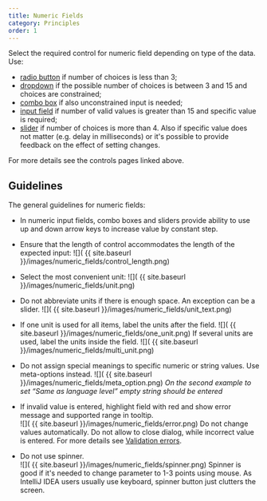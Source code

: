 ```yaml
---
title: Numeric Fields
category: Principles
order: 1
---
```


Select the required control for numeric field depending on type of the data. Use: 
* [radio button]( /controls/radio_button/) if number of choices is less than 3;
* [dropdown]( /controls/dropdown/) if the possible number of choices is between 3 and 15 and choices are constrained;
* [combo box]( /controls/combobox/) if also unconstrained input is needed;
* [input field]( /controls/input_field/) if number of valid values is greater than 15 and specific value is required;
* [slider]( /controls/slider/) if number of choices is more than 4. Also if specific value does not matter (e.g. delay in milliseconds) or it's possible to provide feedback on the effect of setting changes.

For more details see the controls pages linked above.

## Guidelines
The general guidelines for numeric fields:

* In numeric input fields, combo boxes and sliders provide ability to use up and down arrow keys to increase value by constant step.

* Ensure that the length of control accommodates the length of the expected input: 
![]( {{ site.baseurl }}/images/numeric_fields/control_length.png)


* Select the most convenient unit:
![]( {{ site.baseurl }}/images/numeric_fields/unit.png)

* Do not abbreviate units if there is enough space. An exception can be a slider.
![]( {{ site.baseurl }}/images/numeric_fields/unit_text.png)

* If one unit is used for all items, label the units after the field.
![]( {{ site.baseurl }}/images/numeric_fields/one_unit.png)
If several units are used, label the units inside the field.
![]( {{ site.baseurl }}/images/numeric_fields/multi_unit.png)

* Do not assign special meanings to specific numeric or string values. Use meta-options instead.
![]( {{ site.baseurl }}/images/numeric_fields/meta_option.png)
*On the second example to set “Same as language level” empty string should be entered*

* If invalid value is entered, highlight field with red and show error message and supported range in tooltip.  
![]( {{ site.baseurl }}/images/numeric_fields/error.png)
Do not change values automatically. Do not allow to close dialog, while incorrect value is entered. For more details see [Validation errors]( /controls/validation_errors/).

* Do not use spinner.   
![]( {{ site.baseurl }}/images/numeric_fields/spinner.png)
Spinner is good if it's needed to change parameter to 1-3 points using mouse. As IntelliJ IDEA users usually use keyboard, spinner button just clutters the screen.




  



